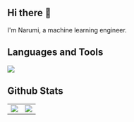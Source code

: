 ## Hi there 👋

I'm Narumi, a machine learning engineer.

## Languages and Tools

![](https://skillicons.dev/icons?i=bash,docker,fastapi,git,github,githubactions,latex,linux,matlab,md,mysql,py,pytorch,redis,vscode&perline=10&theme=light)

## Github Stats

<table>
   <tr>
      <td valign="top" width="50%">
         <img src="https://github-readme-stats.vercel.app/api?username=narumiruna&show_icons=true&count_private=true&hide_border=true" align="center" />
      </td>
      <td valign="top" width="50%">
         <img src="https://github-readme-stats.vercel.app/api/top-langs/?username=narumiruna&hide_border=true&layout=compact" align="center" />
      </td>
   </tr>
</table>
